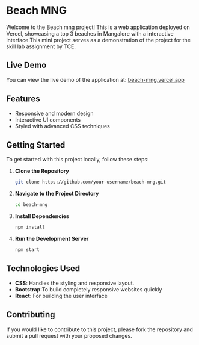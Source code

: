 # Beach MNG

Welcome to the Beach mng project! This is a web application deployed on Vercel, showcasing a top 3 beaches in Mangalore with a interactive interface.This mini project serves as a demonstration of the project for the skill lab assignment by TCE.


## Live Demo

You can view the live demo of the application at: [beach-mng.vercel.app](https://beach-mng.vercel.app/)

## Features

- Responsive and modern design
- Interactive UI components
- Styled with advanced CSS techniques

## Getting Started

To get started with this project locally, follow these steps:

1. **Clone the Repository**

   ```bash
   git clone https://github.com/your-username/beach-mng.git
2. **Navigate to the Project Directory**

   ```bash
   cd beach-mng
3. **Install Dependencies**

   ```bash
   npm install
4. **Run the Development Server**

   ```bash
   npm start


## Technologies Used


- **CSS**: Handles the styling and responsive layout.
- **Bootstrap**:To build completely responsive websites quickly
- **React**: For building the user interface


## Contributing
If you would like to contribute to this project, please fork the repository and submit a pull request with your proposed changes.

